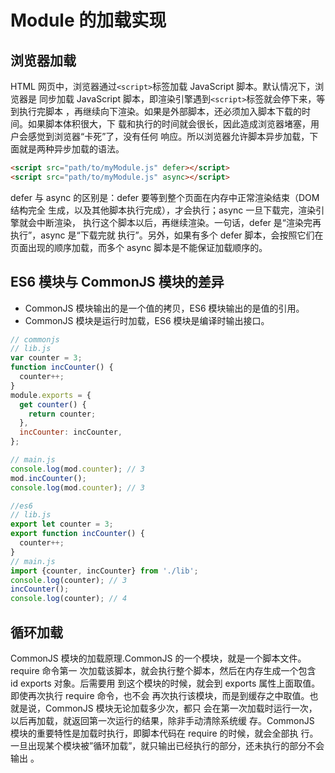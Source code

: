 # Module 的加载实现

## 浏览器加载

HTML 网页中，浏览器通过`<script>`标签加载 JavaScript 脚本。默认情况下，浏览器是
同步加载 JavaScript 脚本，即渲染引擎遇到`<script>`标签就会停下来，等到执行完脚本
，再继续向下渲染。如果是外部脚本，还必须加入脚本下载的时间。如果脚本体积很大，下
载和执行的时间就会很长，因此造成浏览器堵塞，用户会感觉到浏览器“卡死”了，没有任何
响应。所以浏览器允许脚本异步加载，下面就是两种异步加载的语法。

```html
<script src="path/to/myModule.js" defer></script>
<script src="path/to/myModule.js" async></script>
```

defer 与 async 的区别是：defer 要等到整个页面在内存中正常渲染结束（DOM 结构完全
生成，以及其他脚本执行完成），才会执行；async 一旦下载完，渲染引擎就会中断渲染，
执行这个脚本以后，再继续渲染。一句话，defer 是“渲染完再执行”，async 是“下载完就
执行”。另外，如果有多个 defer 脚本，会按照它们在页面出现的顺序加载，而多个 async
脚本是不能保证加载顺序的。

## ES6 模块与 CommonJS 模块的差异

- CommonJS 模块输出的是一个值的拷贝，ES6 模块输出的是值的引用。
- CommonJS 模块是运行时加载，ES6 模块是编译时输出接口。

```js
// commonjs
// lib.js
var counter = 3;
function incCounter() {
  counter++;
}
module.exports = {
  get counter() {
    return counter;
  },
  incCounter: incCounter,
};

// main.js
console.log(mod.counter); // 3
mod.incCounter();
console.log(mod.counter); // 3

//es6
// lib.js
export let counter = 3;
export function incCounter() {
  counter++;
}
// main.js
import {counter, incCounter} from './lib';
console.log(counter); // 3
incCounter();
console.log(counter); // 4
```

## 循环加载

CommonJS 模块的加载原理.CommonJS 的一个模块，就是一个脚本文件。require 命令第一
次加载该脚本，就会执行整个脚本，然后在内存生成一个包含 id exports 对象。后需要用
到这个模块的时候，就会到 exports 属性上面取值。即使再次执行 require 命令，也不会
再次执行该模块，而是到缓存之中取值。也就是说，CommonJS 模块无论加载多少次，都只
会在第一次加载时运行一次，以后再加载，就返回第一次运行的结果，除非手动清除系统缓
存。CommonJS 模块的重要特性是加载时执行，即脚本代码在 require 的时候，就会全部执
行。一旦出现某个模块被”循环加载”，就只输出已经执行的部分，还未执行的部分不会输出
。
